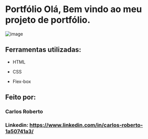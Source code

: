 # Portfólio Olá, Bem vindo ao meu projeto de portfólio.

![image](https://drive.google.com/drive/my-drive?q=type:image)

## Ferramentas utilizadas:

* HTML

* CSS

* Flex-box

## Feito por:

### Carlos Roberto

### Linkedin: https://www.linkedin.com/in/carlos-roberto-1a50741a3/

```
